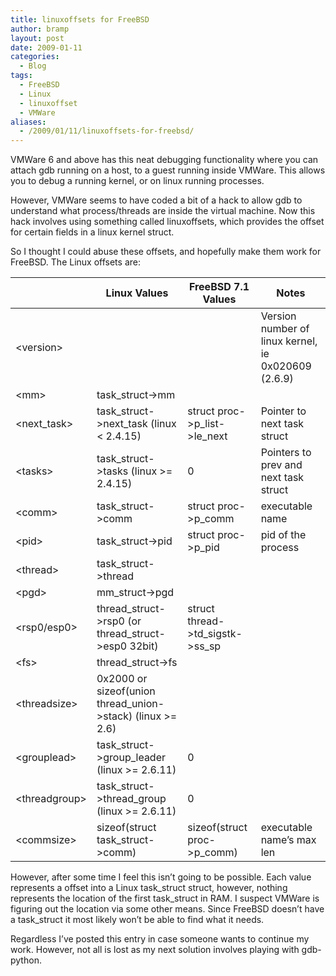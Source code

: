 ```yaml
---
title: linuxoffsets for FreeBSD
author: bramp
layout: post
date: 2009-01-11
categories:
  - Blog
tags:
  - FreeBSD
  - Linux
  - linuxoffset
  - VMWare
aliases:
  - /2009/01/11/linuxoffsets-for-freebsd/
---
```

VMWare 6 and above has this neat debugging functionality where you can attach gdb running on a host, to a guest running inside VMWare. This allows you to debug a running kernel, or on linux running processes.

However, VMWare seems to have coded a bit of a hack to allow gdb to understand what process/threads are inside the virtual machine. Now this hack involves using something called linuxoffsets, which provides the offset for certain fields in a linux kernel struct.

So I thought I could abuse these offsets, and hopefully make them work for FreeBSD. The Linux offsets are:

|  | Linux Values | FreeBSD 7.1 Values | Notes |
|-------------------|------------------------------------------------------------|---------------------------------------|-----------------------------------------------------|
| &lt;version&gt; |  |  | Version number of linux kernel, ie 0x020609 (2.6.9) |
| &lt;mm&gt; | task_struct-&gt;mm |  |  |
| &lt;next_task&gt; | task_struct-&gt;next_task (linux &lt; 2.4.15) | struct proc-&gt;p_list-&gt;le_next | Pointer to next task struct |
| &lt;tasks&gt; | task_struct-&gt;tasks (linux &gt;= 2.4.15) | 0 | Pointers to prev and next task struct |
| &lt;comm&gt; | task_struct-&gt;comm | struct proc-&gt;p_comm | executable name |
| &lt;pid&gt; | task_struct-&gt;pid | struct proc-&gt;p_pid | pid of the process |
| &lt;thread&gt; | task_struct-&gt;thread |  |  |
| &lt;pgd&gt; | mm_struct-&gt;pgd |  |  |
| &lt;rsp0/esp0&gt; | thread_struct-&gt;rsp0 (or thread_struct-&gt;esp0 32bit) | struct thread-&gt;td_sigstk-&gt;ss_sp |  |
| &lt;fs&gt; | thread_struct-&gt;fs |  |  |
| &lt;threadsize&gt; | 0x2000 or sizeof(union thread_union-&gt;stack) (linux &gt;= 2.6) |  |  |
| &lt;grouplead&gt; | task_struct-&gt;group_leader (linux &gt;= 2.6.11) | 0 |  |
| &lt;threadgroup&gt; | task_struct-&gt;thread_group (linux &gt;= 2.6.11) | 0 |  |
| &lt;commsize&gt; | sizeof(struct task_struct-&gt;comm) | sizeof(struct proc-&gt;p_comm) | executable name’s max len |

However, after some time I feel this isn&#8217;t going to be possible. Each value represents a offset into a Linux task\_struct struct, however, nothing represents the location of the first task\_struct in RAM. I suspect VMWare is figuring out the location via some other means. Since FreeBSD doesn&#8217;t have a task_struct it most likely won&#8217;t be able to find what it needs.

Regardless I&#8217;ve posted this entry in case someone wants to continue my work. However, not all is lost as my next solution involves playing with gdb-python.